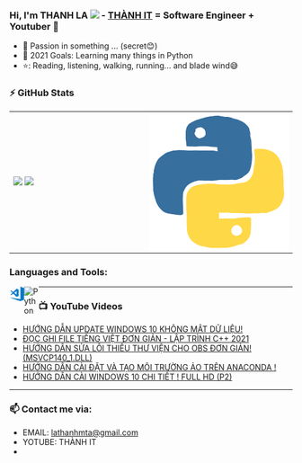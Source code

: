 ### Hi, I'm THANH LA <img src="https://media.giphy.com/media/hvRJCLFzcasrR4ia7z/giphy.gif" width="25px"> -  [THÀNH IT][website] = Software Engineer + Youtuber 🌻  


- 🔭 Passion in something ... (secret😊)
- 💪 2021 Goals: Learning many things in Python
- ⭐: Reading, listening, walking, running... and blade wind😅

### :zap: GitHub Stats

<table>
<tr>
  <td width="48%">
    <img src="https://github-readme-stats.vercel.app/api?username=ThanhLa1802&show_icons=true&hide=contribs,issues&hide_border=true" />
    <img src="https://github-readme-stats.vercel.app/api/top-langs/?username=ThanhLa1802&layout=compact&show_icons=true&hide_border=true" />
  </td>
  <td width="52%"><img alt="gif" align="right" src=".github/assets/python.gif"/></td>
</tr>
<table>

### Languages and Tools:
<img align="left" alt="Visual Studio Code" width="26px" src="https://raw.githubusercontent.com/github/explore/80688e429a7d4ef2fca1e82350fe8e3517d3494d/topics/visual-studio-code/visual-studio-code.png" />
<img align="left" alt="Python" width="26px" src="https://upload.wikimedia.org/wikipedia/commons/thumb/0/0a/Python.svg/1200px-Python.svg.png" /> 


---

### 📺 YouTube Videos

<!-- YOUTUBE:START -->
- [HƯỚNG DẪN UPDATE WINDOWS 10 KHÔNG MÂT DỮ LIỆU!](https://www.youtube.com/watch?v=Up_zqn22Tmg)
- [ĐỌC GHI FILE TIẾNG VIỆT ĐƠN GIẢN - LẬP TRÌNH C++ 2021](https://www.youtube.com/watch?v=MilPrD5gUFU)
- [HƯỚNG DẪN SỬA LỖI THIẾU THƯ VIỆN CHO OBS ĐƠN GIẢN! (MSVCP140_1.DLL)](https://www.youtube.com/watch?v=BlwqpZVvWaE)
- [HƯỚNG DẪN CÀI ĐẶT VÀ TẠO MÔI TRƯỜNG ẢO TRÊN ANACONDA !](https://www.youtube.com/watch?v=EIMrfcosoRE)
- [HƯỚNG DẪN CÀI WINDOWS 10 CHI TIẾT ! FULL HD (P2)](https://www.youtube.com/watch?v=_n6V3_JAZSg)
<!-- YOUTUBE:END -->

---

### 📫 Contact me via:
- EMAIL: lathanhmta@gmail.com
- YOTUBE: THÀNH IT
- [website]:https://www.youtube.com/channel/UC9L5_YMFz8JfBeQtUic8-3A
